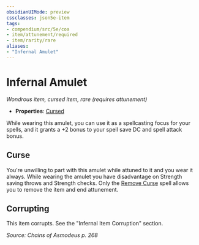```yaml
---
obsidianUIMode: preview
cssclasses: json5e-item
tags:
- compendium/src/5e/coa
- item/attunement/required
- item/rarity/rare
aliases: 
- "Infernal Amulet"
---
```

# Infernal Amulet
*Wondrous item, cursed item, rare (requires attunement)*  

- **Properties**: [Cursed](2-Mechanics/CLI/rules/item-properties.md#Cursed%20Items)

While wearing this amulet, you can use it as a spellcasting focus for your spells, and it grants a +2 bonus to your spell save DC and spell attack bonus.

## Curse

You're unwilling to part with this amulet while attuned to it and you wear it always. While wearing the amulet you have disadvantage on Strength saving throws and Strength checks. Only the [Remove Curse](2-Mechanics/CLI/spells/remove-curse.md) spell allows you to remove the item and end attunement.

## Corrupting

This item corrupts. See the "Infernal Item Corruption" section.

*Source: Chains of Asmodeus p. 268*